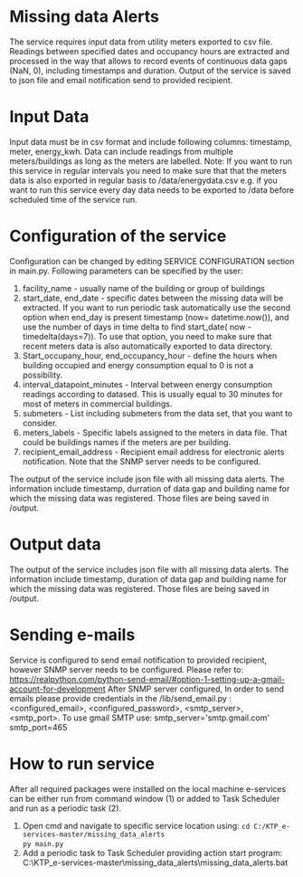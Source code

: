 
# Missing data Alerts

The service requires input data from utility meters exported to csv file. Readings between specified dates and occupancy hours are extracted and processed in the way that allows to record events of continuous data gaps (NaN, 0), including timestamps and duration. Output of the service is saved to json file and email notification send to provided recipient.


# Input Data 

Input data must be in csv format and include following columns: timestamp, meter, energy_kwh. 
Data can include readings from multiple meters/buildings as long as the meters are labelled.
Note: If you want to run this service in regular intervals you need to make sure that that the meters data is also exported in regular basis to /data/energydata.csv e.g. if you want to run this service every day data needs to be exported to /data before scheduled time of the service run.


# Configuration of the service 


Configuration can be changed by editing SERVICE CONFIGURATION section in main.py. Following parameters can be specified by the user:
1.	facility_name - usually name of the building or group of buildings
2.	start_date, end_date - specific dates between the missing data will be extracted. If you want to run periodic task automatically use the second option when end_day is present timestamp (now= datetime.now()), and use the number of days in time delta to find start_date( now - timedelta(days=7)). To use that option, you need to make sure that recent meters data is also automatically exported to data directory.
3.	Start_occupany_hour, end_occupancy_hour - define the hours when building occupied and energy consumption equal to 0 is not a possibility.
4.	interval_datapoint_minutes - Interval between energy consumption readings according to datased. This is usually equal to 30 minutes for most of meters in commercial buildings.
5.	submeters - List including submeters from the data set, that you want to consider.
6.	meters_labels - Specific labels assigned to the meters in data file. That could be buildings names if the meters are per building.
7.	recipient_email_address - Recipient email address for electronic alerts notification. Note that the SNMP server needs to be configured.


The output of the service include json file with all missing data alerts. The information include timestamp, durration of data gap and building name for which the missing data was registered. Those files are being saved in /output. 

# Output data
The output of the service includes json file with all missing data alerts. The information include timestamp, duration of data gap and building name for which the missing data was registered. Those files are being saved in /output.


# Sending e-mails
Service is configured to send email notification to provided recipient, however SNMP server needs to be configured. Please refer to: https://realpython.com/python-send-email/#option-1-setting-up-a-gmail-account-for-development
After SNMP server configured, In order to send emails please provide credentials in the /lib/send_email.py : 
<configured_email>, <configured_password>, <smtp_server>, <smtp_port>. 
To use gmail SMTP use: 
smtp_server='smtp.gmail.com' 
smtp_port=465


# How to run service
After all required packages were installed on the local machine e-services can be either run from command window (1) or added to Task Scheduler and run as a periodic task (2).
1.	Open cmd and navigate to specific service location using: 
`cd C:/KTP_e-services-master/missing_data_alerts`<br />
`py main.py`
2.	Add a periodic task to Task Scheduler providing action start program: 
C:\KTP_e-services-master\missing_data_alerts\missing_data_alerts.bat

